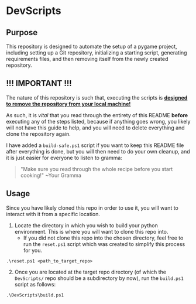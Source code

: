 # DevScripts

## Purpose
This repository is designed to automate the setup of a pygame project, including setting up a Git repository, initializing a starting script, generating requirements files, and then removing itself from the newly created repository.

## !!! IMPORTANT !!!
The nature of this repository is such that, executing the scripts is **<ins>designed to remove the repository from your local machine!</ins>**

As such, it is *vital* that you read through the entirety of this README **before** executing any of the steps listed, because if anything goes wrong, you likely will not have this guide to help, and you will need to delete everything and clone the repository again.

I have added a `build-safe.ps1` script if you want to keep this README file after everything is done, but you will then need to do your own cleanup, and it is just easier for everyone to listen to gramma:
> "Make sure you read through the whole recipe before you start cooking!" ~Your Gramma

## Usage
Since you have likely cloned this repo in order to use it, you will want to interact with it from a specific location.
1. Locate the directory in which you wish to build your python environment. This is where you will want to clone this repo into.
    - If you did not clone this repo into the chosen directory, feel free to run the `reset.ps1` script which was created to simplify this process for you.
    
```
.\reset.ps1 <path_to_target_repo>
```

2. Once you are located at the target repo directory (of which the `DevScripts/` repo should be a subdirectory by now), run the `build.ps1` script as follows:

```
.\DevScripts\build.ps1
```
